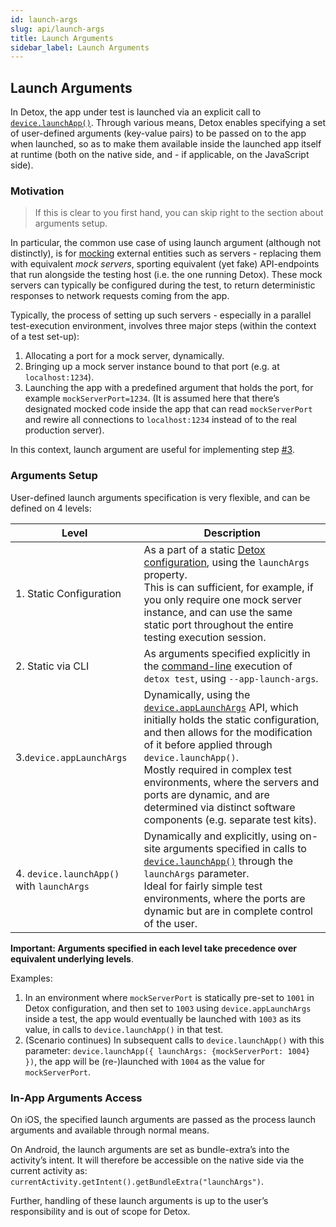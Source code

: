 ```yaml
---
id: launch-args
slug: api/launch-args
title: Launch Arguments
sidebar_label: Launch Arguments
---
```


## Launch Arguments

In Detox, the app under test is launched via an explicit call to [`device.launchApp()`](APIRef.DeviceObjectAPI.md). Through various means, Detox enables specifying a set of user-defined arguments (key-value pairs) to be passed on to the app when launched, so as to make them available inside the launched app itself at runtime (both on the native side, and - if applicable, on the JavaScript side).

### Motivation

> If this is clear to you first hand, you can skip right to the section about arguments setup.

In particular, the common use case of using launch argument (although not distinctly), is for [mocking](Guide.Mocking.md) external entities such as servers - replacing them with equivalent _mock servers_, sporting equivalent (yet fake) API-endpoints that run alongside the testing host (i.e. the one running Detox). These mock servers can typically be configured during the test, to return deterministic responses to network requests coming from the app.

Typically, the process of setting up such servers - especially in a parallel test-execution environment, involves three major steps (within the context of a test set-up):

1. Allocating a port for a mock server, dynamically.
1. Bringing up a mock server instance bound to that port (e.g. at `localhost:1234`).
1. Launching the app with a predefined argument that holds the port, for example `mockServerPort=1234`.
   (It is assumed here that there’s designated mocked code inside the app that can read `mockServerPort` and rewire all connections to `localhost:1234` instead of to the real production server).

In this context, launch argument are useful for implementing step [#3](https://github.com/wix/Detox/issues/3).

### Arguments Setup

User-defined launch arguments specification is very flexible, and can be defined on 4 levels:

| Level                                     | Description                                                                                                                                                                                                                                                                                                                                                                                                           |
| ----------------------------------------- | --------------------------------------------------------------------------------------------------------------------------------------------------------------------------------------------------------------------------------------------------------------------------------------------------------------------------------------------------------------------------------------------------------------------- |
| 1. Static Configuration                   | As a part of a static [Detox configuration](config/overview.md), using the `launchArgs` property.<br />This is can sufficient, for example, if you only require one mock server instance, and can use the same static port throughout the entire testing execution session.                                                                                                                                      |
| 2. Static via CLI                         | As arguments specified explicitly in the [command-line](APIRef.DetoxCLI.md) execution of `detox test`, using `--app-launch-args`.                                                                                                                                                                                                                                                                                     |
| 3.`device.appLaunchArgs`                  | Dynamically, using the [`device.appLaunchArgs`](APIRef.DeviceObjectAPI.md#deviceapplaunchargs) API, which initially holds the static configuration, and then allows for the modification of it before applied through `device.launchApp()`.<br/>Mostly required in complex test environments, where the servers and ports are dynamic, and are determined via distinct software components (e.g. separate test kits). |
| 4. `device.launchApp()` with `launchArgs` | Dynamically and explicitly, using on-site arguments specified in calls to [`device.launchApp()`](APIRef.DeviceObjectAPI.md#devicelaunchappparams) through the `launchArgs` parameter.<br />Ideal for fairly simple test environments, where the ports are dynamic but are in complete control of the user.                                                                                                            |

**Important: Arguments specified in each level take precedence over equivalent underlying levels**.

Examples:

1. In an environment where `mockServerPort` is statically pre-set to `1001` in Detox configuration, and then set to `1003` using `device.appLaunchArgs` inside a test, the app would eventually be launched with `1003` as its value, in calls to `device.launchApp()` in that test.
1. (Scenario continues) In subsequent calls to `device.launchApp()` with this parameter: `device.launchApp({ launchArgs: {mockServerPort: 1004} })`, the app will be (re-)launched with `1004` as the value for `mockServerPort`.

### In-App Arguments Access

On iOS, the specified launch arguments are passed as the process launch arguments and available through normal means.

On Android, the launch arguments are set as bundle-extra’s into the activity’s intent. It will therefore be accessible on the native side via the current activity as: `currentActivity.getIntent().getBundleExtra("launchArgs")`.

Further, handling of these launch arguments is up to the user’s responsibility and is out of scope for Detox.
